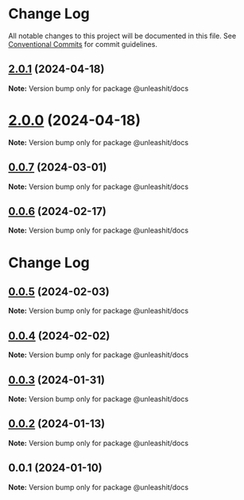# Change Log

All notable changes to this project will be documented in this file.
See [Conventional Commits](https://conventionalcommits.org) for commit guidelines.

## [2.0.1](https://github.com/unleashit/npm-library/compare/@unleashit/docs@2.0.0...@unleashit/docs@2.0.1) (2024-04-18)

**Note:** Version bump only for package @unleashit/docs

# [2.0.0](https://github.com/unleashit/npm-library/compare/@unleashit/docs@0.0.7...@unleashit/docs@2.0.0) (2024-04-18)

**Note:** Version bump only for package @unleashit/docs

## [0.0.7](https://github.com/unleashit/npm-library/compare/@unleashit/docs@0.0.6...@unleashit/docs@0.0.7) (2024-03-01)

**Note:** Version bump only for package @unleashit/docs

## [0.0.6](https://github.com/unleashit/npm-library/compare/@unleashit/docs@0.0.5...@unleashit/docs@0.0.6) (2024-02-17)

**Note:** Version bump only for package @unleashit/docs

# Change Log

## [0.0.5](https://github.com/unleashit/npm-library/compare/@unleashit/docs@0.0.4...@unleashit/docs@0.0.5) (2024-02-03)

**Note:** Version bump only for package @unleashit/docs

## [0.0.4](https://github.com/unleashit/npm-library/compare/@unleashit/docs@0.0.3...@unleashit/docs@0.0.4) (2024-02-02)

**Note:** Version bump only for package @unleashit/docs

## [0.0.3](https://github.com/unleashit/npm-library/compare/@unleashit/docs@0.0.1...@unleashit/docs@0.0.3) (2024-01-31)

**Note:** Version bump only for package @unleashit/docs

## [0.0.2](https://github.com/unleashit/npm-library/compare/@unleashit/docs@0.0.1...@unleashit/docs@0.0.2) (2024-01-13)

**Note:** Version bump only for package @unleashit/docs

## 0.0.1 (2024-01-10)

**Note:** Version bump only for package @unleashit/docs
